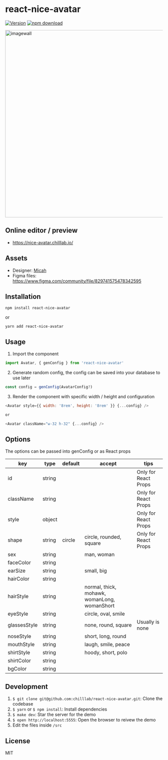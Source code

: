 # react-nice-avatar

[![Version](http://img.shields.io/npm/v/react-nice-avatar.svg)](https://www.npmjs.org/package/react-nice-avatar)
[![npm download][download-image]][download-url]

[download-image]: https://img.shields.io/npm/dm/react-nice-avatar.svg?style=flat-square
[download-url]: https://npmjs.org/package/react-nice-avatar

<img width="600" alt="imagewall" src="https://user-images.githubusercontent.com/5305874/120076504-68e15980-c0d8-11eb-896c-3824b5eb05bb.png">

## Online editor / preview
* https://nice-avatar.chilllab.io/

## Assets
* Designer: [Micah](https://www.figma.com/@Micah)
* Figma files: https://www.figma.com/community/file/829741575478342595

## Installation

```
npm install react-nice-avatar
```

or

```
yarn add react-nice-avatar
```

## Usage
1. Import the component

```js
import Avatar, { genConfig } from 'react-nice-avatar'
```

2. Generate random config, the config can be saved into your database to use later


```js
const config = genConfig(AvatarConfig?)
```

3. Render the component with specific width / height and configuration


```js
<Avatar style={{ width: '8rem', height: '8rem' }} {...config} />

or

<Avatar className="w-32 h-32" {...config} />
```

## Options

The options can be passed into genConfig or as React props

|key|type|default|accept|tips
|---|---|---|---|---|
|id|string| | | Only for React Props
|className|string| | | Only for React Props
|style|object| | | Only for React Props
|shape|string|circle|circle, rounded, square| Only for React Props
|sex| string | | man, woman
|faceColor| string |
|earSize| string | | small, big
|hairColor| string |
|hairStyle| string | | normal, thick, mohawk, womanLong, womanShort
|eyeStyle| string | | circle, oval, smile
|glassesStyle| string | | none, round, square | Usually is none
|noseStyle| string | | short, long, round
|mouthStyle| string | | laugh, smile, peace
|shirtStyle| string | | hoody, short, polo
|shirtColor| string |
|bgColor| string |

## Development

1. `$ git clone git@github.com:chilllab/react-nice-avatar.git`: Clone the codebase
2. `$ yarn` or `$ npm install`: Install dependencies
3. `$ make dev`: Star the server for the demo
4. `$ open http://localhost:5555`: Open the browser to reivew the demo
5. Edit the files inside `/src`

## License

MIT
